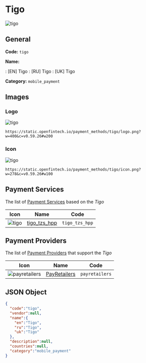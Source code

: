 
# Tigo 
![tigo](https://static.openfintech.io/payment_methods/tigo/logo.png?w=400&c=v0.59.26#w200)  

## General 
**Code:** `tigo` 
 
**Name:** 
 
:	[EN] Tigo 
:	[RU] Tigo 
:	[UK] Tigo 
 
**Category:** `mobile_payment` 
 

## Images 

### Logo 
![tigo](https://static.openfintech.io/payment_methods/tigo/logo.png?w=400&c=v0.59.26#w200)  

```
https://static.openfintech.io/payment_methods/tigo/logo.png?w=400&c=v0.59.26#w200
```  

### Icon 
![tigo](https://static.openfintech.io/payment_methods/tigo/icon.png?w=278&c=v0.59.26#w100)  

```
https://static.openfintech.io/payment_methods/tigo/icon.png?w=278&c=v0.59.26#w100
```  

## Payment Services 
 
The list of [Payment Services](/payment-services/) based on the _Tigo_ 

|Icon|Name|Code| 
|:---:|:---:|:---:| 
|![tigo](https://static.openfintech.io/payment_methods/tigo/icon.png?w=278&c=v0.59.26#w100) |[tigo_tzs_hpp](/payment-services/tigo_tzs_hpp/)|`tigo_tzs_hpp`| 
 

## Payment Providers 
 
The list of [Payment Providers](/payment-providers/) that support the _Tigo_ 

|Icon|Name|Code| 
|:---:|:---:|:---:| 
|![payretailers](https://static.openfintech.io/payment_providers/payretailers/icon.svg?w=278&c=v0.59.26#w100) |[PayRetailers](/payment-providers/payretailers/)|`payretailers`| 
 

## JSON Object 

```json
{
  "code":"tigo",
  "vendor":null,
  "name":{
    "en":"Tigo",
    "ru":"Tigo",
    "uk":"Tigo"
  },
  "description":null,
  "countries":null,
  "category":"mobile_payment"
}
```  
